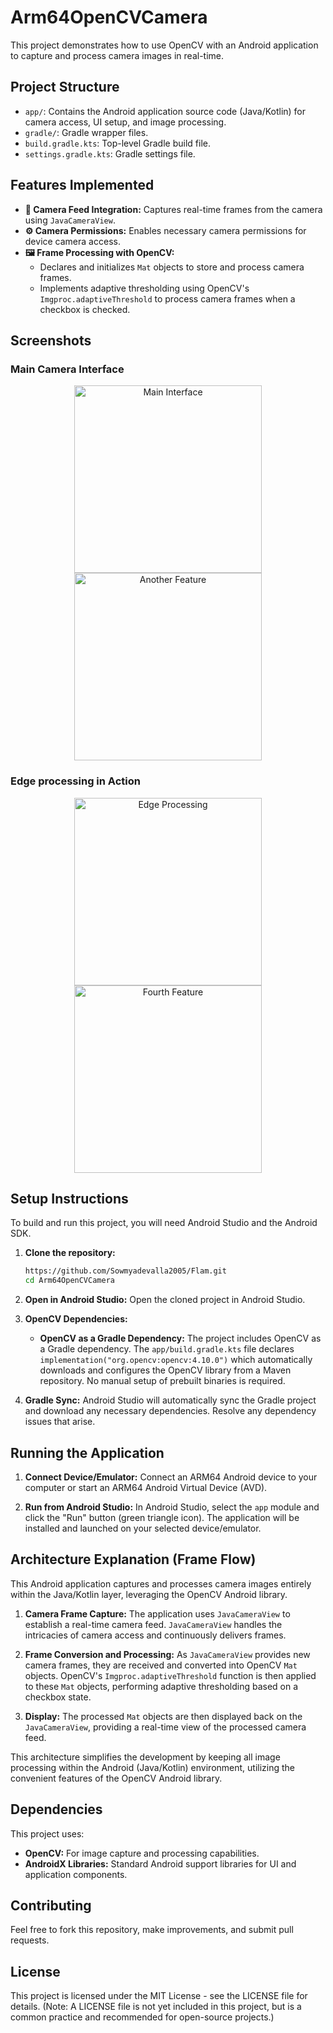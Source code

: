 # Arm64OpenCVCamera

This project demonstrates how to use OpenCV with an Android application to capture and process camera images in real-time.

## Project Structure

- `app/`: Contains the Android application source code (Java/Kotlin) for camera access, UI setup, and image processing.
- `gradle/`: Gradle wrapper files.
- `build.gradle.kts`: Top-level Gradle build file.
- `settings.gradle.kts`: Gradle settings file.

## Features Implemented

- **📸 Camera Feed Integration:** Captures real-time frames from the camera using `JavaCameraView`.
- **⚙️ Camera Permissions:** Enables necessary camera permissions for device camera access.
- **🖼️ Frame Processing with OpenCV:**
    - Declares and initializes `Mat` objects to store and process camera frames.
    - Implements adaptive thresholding using OpenCV's `Imgproc.adaptiveThreshold` to process camera frames when a checkbox is checked.


## Screenshots 
### Main Camera Interface
<div align="center">
  <img src="images/1000019055.jpg" width="300" alt="Main Interface">
  <img src="images/1000019056.jpg " width="300" alt="Another Feature">
</div>

### Edge processing in Action
<div align="center">
  <img src="images/1000019053.jpg" width="300" alt="Edge Processing">
  <img src="images/1000019057.jpg" width="300" alt="Fourth Feature">
</div>


## Setup Instructions

To build and run this project, you will need Android Studio and the Android SDK.

1.  **Clone the repository:**

    ```bash
    https://github.com/Sowmyadevalla2005/Flam.git
    cd Arm64OpenCVCamera
    ```

2.  **Open in Android Studio:**
    Open the cloned project in Android Studio.

3.  **OpenCV Dependencies:**
    *   **OpenCV as a Gradle Dependency:** The project includes OpenCV as a Gradle dependency.
        The `app/build.gradle.kts` file declares `implementation("org.opencv:opencv:4.10.0")` which automatically downloads and configures the OpenCV library from a Maven repository. No manual setup of prebuilt binaries is required.

4.  **Gradle Sync:**
    Android Studio will automatically sync the Gradle project and download any necessary dependencies. Resolve any dependency issues that arise.

## Running the Application

1.  **Connect Device/Emulator:**
    Connect an ARM64 Android device to your computer or start an ARM64 Android Virtual Device (AVD).

2.  **Run from Android Studio:**
    In Android Studio, select the `app` module and click the "Run" button (green triangle icon). The application will be installed and launched on your selected device/emulator.

## Architecture Explanation (Frame Flow)

This Android application captures and processes camera images entirely within the Java/Kotlin layer, leveraging the OpenCV Android library.

1.  **Camera Frame Capture:**
    The application uses `JavaCameraView` to establish a real-time camera feed. `JavaCameraView` handles the intricacies of camera access and continuously delivers frames.

2.  **Frame Conversion and Processing:**
    As `JavaCameraView` provides new camera frames, they are received and converted into OpenCV `Mat` objects. OpenCV's `Imgproc.adaptiveThreshold` function is then applied to these `Mat` objects, performing adaptive thresholding based on a checkbox state.

3.  **Display:**
    The processed `Mat` objects are then displayed back on the `JavaCameraView`, providing a real-time view of the processed camera feed.

This architecture simplifies the development by keeping all image processing within the Android (Java/Kotlin) environment, utilizing the convenient features of the OpenCV Android library.

## Dependencies

This project uses:

-   **OpenCV:** For image capture and processing capabilities.
-   **AndroidX Libraries:** Standard Android support libraries for UI and application components.

## Contributing

Feel free to fork this repository, make improvements, and submit pull requests.

## License

This project is licensed under the MIT License - see the LICENSE file for details. (Note: A LICENSE file is not yet included in this project, but is a common practice and recommended for open-source projects.) 
